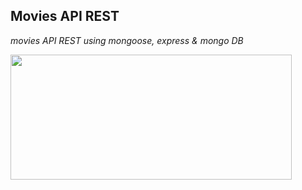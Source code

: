 ## Movies API REST 
_movies API REST using mongoose, express & mongo DB_

<img src="https://cdn.pixabay.com/photo/2019/04/24/21/55/cinema-4153289_960_720.jpg" width="450" height="200" />



